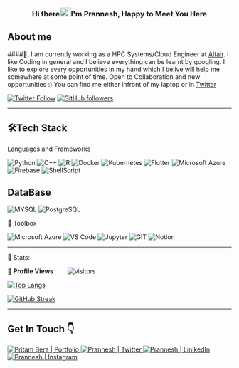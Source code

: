 <h3 align="center"> Hi there<img src="https://user-images.githubusercontent.com/39955420/147578264-bae0526c-028a-49d2-8af8-d08bb4edbd2a.gif" height="20" width="25">I'm Prannesh, Happy to Meet You Here</h3>


<h2>About me</h2>

####👋, I am currently working as a HPC Systems/Cloud Engineer at [Altair](https://www.linkedin.com/company/altair-engineering/). I like Coding in general and I believe everything can be learnt by googling. I like to explore every opportunities in my hand which I belive will help me somewhere at some point of time. Open to Collaboration and new opportunities :)
You can find me either infront of my laptop or in [Twitter](https://twitter.com/prannesh_54)

[![Twitter Follow](https://img.shields.io/twitter/follow/prannesh_54?style=social)](https://twitter.com/prannesh_54)
[![GitHub followers](https://img.shields.io/github/followers/Prannesh45?style=social)](https://github.com/Prannesh45)

---

<h2>🛠Tech Stack</h2>

Languages and Frameworks
<p>
<img alt="Python" src="https://img.shields.io/badge/-Python-45b8d8?style=for-the-badge&logo=python&logoColor=white" />
<img alt="C++" src="https://img.shields.io/badge/c++-%2300599C.svg?style=for-the-badge&logo=c%2B%2B&logoColor=white" />
<img alt="R" src="https://img.shields.io/badge/R-276DC3?style=for-the-badge&logo=r&logoColor=white" />
<img alt="Docker" src="https://img.shields.io/badge/-Docker-46a2f1?style=for-the-badge&logo=docker&logoColor=white" />
<img alt="Kubernetes" src="https://img.shields.io/badge/-Kubernetes-4B0082?style=for-the-badge&logo=kubernetes&logoColor=white" />
<img alt="Flutter" src="https://img.shields.io/badge/Flutter-02569B?style=for-the-badge&logo=flutter&logoColor=white" />
<img alt="Microsoft Azure" src="https://img.shields.io/badge/microsoft-azure.svg?style=for-the-badge&logo=microsoftazure&color=1572B6" />
<img alt="Firebase" src="https://img.shields.io/badge/Firebase-F6820D?style=for-the-badge&logo=firebase&logoColor=white" />
<img alt="ShellScript" src="https://img.shields.io/badge/Shell_Script-121011?style=for-the-badge&logo=gnu-bash&logoColor=white" />
</p>  


<h2>DataBase</h2>

<p>
<img alt="MYSQL" src="https://img.shields.io/badge/MySQL-00000F?style=for-the-badge&logo=mysql&logoColor=white" />
<img alt="PostgreSQL" src="https://img.shields.io/badge/MongoDB-4EA94B?style=for-the-badge&logo=mongodb&logoColor=white" />
</p>


🧰 Toolbox
<!--Toolbox icons -->
![Microsoft Azure](https://img.shields.io/badge/microsoft-azure.svg?style=for-the-badge&logo=microsoftazure&color=1572B6)
![VS Code](https://img.shields.io/badge/VS%20Code-007ACC.svg?&style=for-the-badge&logo=visual-studio-code&logoColor=white)
![Jupyter](https://img.shields.io/badge/-Jupyter-5849BE?style=for-the-badge&logo=jupyter&logoColor=white)
![GIT](https://img.shields.io/badge/git-%3776AB.svg?style=for-the-badge&logo=git&logoColor=white&color=F05032)
![Notion](https://img.shields.io/badge/-Notion-010101?style=for-the-badge&logo=notion&logoColor=white)

---

 📶 Stats:<br>
 
<!--  PROFILES VIEWS -->
🌱 **Profile Views**&nbsp;&nbsp;&nbsp;&nbsp;&nbsp;&nbsp;&nbsp;
![visitors](https://profile-counter.glitch.me/Prannesh45/count.svg?align=center)



<!--  TOP LANGUAGES STATISTICS -->
 [![Top Langs](https://github-readme-stats.vercel.app/api/top-langs/?username=Prannesh45&theme=dark&layout=compact&align=right&width=40%)](https://github.com/Prannesh45/github-readme-stats)

<!-- GITHUB STATISTICS
 ![Github stats](https://github-readme-stats.vercel.app/api?username=Prannesh45)  
 -->
 
<!--  CONTRIBUTION AND STREAK BLOCK -->
 [![GitHub Streak](https://github-readme-streak-stats.herokuapp.com/?user=Prannesh45&currStreakNum=2FD3EB&fire=pink&sideLabels=F00&theme=nightowl)](https://git.io/streak-stats)       
         
---
  </code>
</p>


<!-- ![My github stats](https://github-readme-stats.vercel.app/api?username=riti2409&show_icons=true&title_color=fff&icon_color=79ff97&text_color=9f9f9f&bg_color=151515&count_private=true&width=40%&align=left) 
<center><img src="https://logimp.files.wordpress.com/2019/01/viral-p-1.gif?w=736&zoom=2" align="right" width="30%"></center>




 -->


## Get In Touch 👇

<p>
<a href="https://prannesh.com "target="_blank">
    <img src="https://img.shields.io/badge/-Potfolio-%23ff6685?style=for-the-badge&logo=Opsgenie" alt="Pritam Bera | Portfolio">
</a>
<a href="http://twitter.com/prannesh_54" target="_blank">
    <img src="https://img.shields.io/badge/-TWITTER-%09%231DA1F2?style=for-the-badge&logo=twitter&logoColor=white&logoWidth=17" alt="Prannesh | Twitter">
</a>
<a href="https://www.linkedin.com/in/prannesh/" target="_blank">
    <img src="https://img.shields.io/badge/-LINKEDIN-blue?style=for-the-badge&logo=linkedin" alt="Prannesh | LinikedIn">
</a>
<a href="https://instagram.com/prannesh_45" target="_blank">
    <img src="https://img.shields.io/badge/-INSTAGRAM-%09%23e1306c?style=for-the-badge&logo=instagram&&logoColor=white&logoWidth=17" alt="Prannesh | Instagram">
</a>
<br>
<br>
